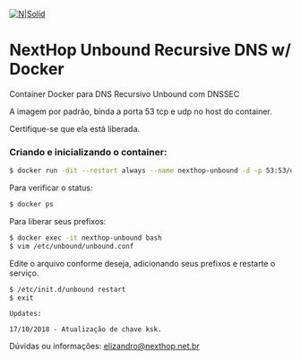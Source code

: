 
[![N|Solid](http://www.nexthop.net.br/static/images/logo.png)](http://www.nexthop.net.br)

# NextHop Unbound Recursive DNS w/ Docker

Container Docker para DNS Recursivo Unbound com DNSSEC


A imagem por padrão, binda a porta 53 tcp e udp no host do container.

Certifique-se que ela está liberada.

### Criando e inicializando o container:

```sh
$ docker run -dit --restart always --name nexthop-unbound -d -p 53:53/udp -p 53:53 nexthopsolutions/docker-unbound
```

Para verificar o status:

```sh
$ docker ps
```
 
Para liberar seus prefixos:

```sh
$ docker exec -it nexthop-unbound bash
$ vim /etc/unbound/unbound.conf
```

Edite o arquivo conforme deseja, adicionando seus prefixos e restarte o serviço.

```sh
$ /etc/init.d/unbound restart
$ exit
```

```
Updates:

17/10/2018 - Atualização de chave ksk.
```

Dúvidas ou informações: <elizandro@nexthop.net.br>
